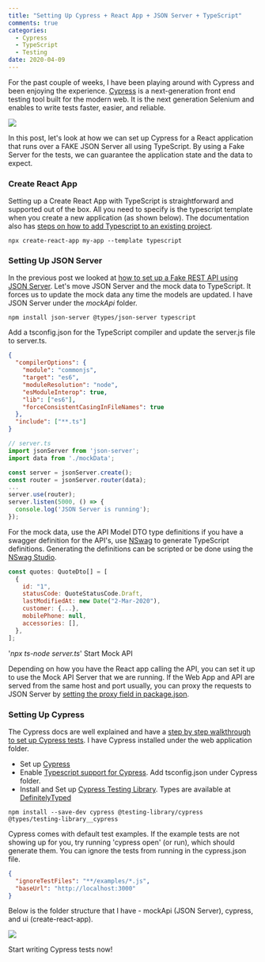 ```yaml
---
title: "Setting Up Cypress + React App + JSON Server + TypeScript"
comments: true
categories:
  - Cypress
  - TypeScript
  - Testing
date: 2020-04-09
---
```


For the past couple of weeks, I have been playing around with Cypress and been enjoying the experience. [Cypress](https://docs.cypress.io/guides/overview/why-cypress.html#In-a-nutshell) is a next-generation front end testing tool built for the modern web. It is the next generation Selenium and enables to write tests faster, easier, and reliable.

![](/images/cypress_react_json_server_typescript.jpg)

In this post, let's look at how we can set up Cypress for a React application that runs over a FAKE JSON Server all using TypeScript. By using a Fake Server for the tests, we can guarantee the application state and the data to expect.

### Create React App

Setting up a Create React App with TypeScript is straightforward and supported out of the box. All you need to specify is the typescript template when you create a new application (as shown below). The documentation also has [steps on how to add Typescript to an existing project](https://create-react-app.dev/docs/adding-typescript/).

```node
npx create-react-app my-app --template typescript
```

### Setting Up JSON Server

In the previous post we looked at [how to set up a Fake REST API using JSON Server](/blog/setting_up_a_fake_rest_api_using_json_server/). Let's move JSON Server and the mock data to TypeScript. It forces us to update the mock data any time the models are updated. I have JSON Server under the _mockApi_ folder.

```node
npm install json-server @types/json-server typescript
```

Add a tsconfig.json for the TypeScript compiler and update the server.js file to server.ts.

```json
{
  "compilerOptions": {
    "module": "commonjs",
    "target": "es6",
    "moduleResolution": "node",
    "esModuleInterop": true,
    "lib": ["es6"],
    "forceConsistentCasingInFileNames": true
  },
  "include": ["**.ts"]
}
```

```js
// server.ts
import jsonServer from 'json-server';
import data from './mockData';

const server = jsonServer.create();
const router = jsonServer.router(data);
...
server.use(router);
server.listen(5000, () => {
  console.log('JSON Server is running');
});
```

For the mock data, use the API Model DTO type definitions if you have a swagger definition for the API's, use [NSwag](https://github.com/RicoSuter/NSwag) to generate TypeScript definitions. Generating the definitions can be scripted or be done using the [NSwag Studio](https://github.com/RicoSuter/NSwag/wiki/NSwagStudio).

```js
const quotes: QuoteDto[] = [
  {
    id: "1",
    statusCode: QuoteStatusCode.Draft,
    lastModifiedAt: new Date("2-Mar-2020"),
    customer: {...},
    mobilePhone: null,
    accessories: [],
  },
];
```

'_npx ts-node server.ts_' Start Mock API

Depending on how you have the React app calling the API, you can set it up to use the Mock API Server that we are running. If the Web App and API are served from the same host and port usually, you can proxy the requests to JSON Server by [setting the proxy field in package.json](https://create-react-app.dev/docs/proxying-api-requests-in-development/).

### Setting Up Cypress

The Cypress docs are well explained and have a [step by step walkthrough to set up Cypress tests](https://docs.cypress.io/guides/getting-started/installing-cypress.html). I have Cypress installed under the web application folder.

- Set up [Cypress](https://docs.cypress.io/guides/getting-started/installing-cypress.html)
- Enable [Typescript support for Cypress](https://docs.cypress.io/guides/tooling/typescript-support.html). Add tsconfig.json under Cypress folder.
- Install and Set up [Cypress Testing Library](https://testing-library.com/docs/cypress-testing-library/intro). Types are available at [DefinitelyTyped](https://github.com/DefinitelyTyped/DefinitelyTyped/tree/master/types/testing-library__cypress)

```node
npm install --save-dev cypress @testing-library/cypress @types/testing-library__cypress
```

Cypress comes with default test examples. If the example tests are not showing up for you, try running 'cypress open' (or run), which should generate them. You can ignore the tests from running in the cypress.json file.

```json
{
  "ignoreTestFiles": "**/examples/*.js",
  "baseUrl": "http://localhost:3000"
}
```

Below is the folder structure that I have - mockApi (JSON Server), cypress, and ui (create-react-app).

![](/images/cypress_cra_jsonServer_folder_structure.jpg)

Start writing Cypress tests now!
